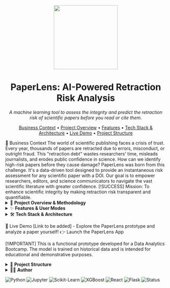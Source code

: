 <div align="center">
<img src="URL_DE_TU_LOGO_AQUI" width="200" height="200" />
<h1>PaperLens: AI-Powered Retraction Risk Analysis</h1>
<p>
<i>A machine learning tool to assess the integrity and predict the retraction risk of scientific papers before you read or cite them.</i>
</p>
</div>
<p align="center">
<a href="#-business-context">Business Context</a> •
<a href="#-project-overview-methodology">Project Overview</a> •
<a href="#-features-user-modes">Features</a> •
<a href="#-tech-stack-architecture">Tech Stack & Architecture</a> •
<a href="#-live-demo">Live Demo</a> •
<a href="#-project-structure">Project Structure</a>
</p>
🔬 Business Context
The world of scientific publishing faces a crisis of trust. Every year, thousands of papers are retracted due to errors, misconduct, or outright fraud. This "retraction debt" wastes researchers' time, misleads journalists, and erodes public confidence in science.
How can we identify high-risk papers before they cause damage?
PaperLens was born from this challenge. It's a data-driven tool designed to provide an instantaneous risk assessment for any scientific paper with a DOI. Our goal is to empower researchers, editors, and science communicators to navigate the vast scientific literature with greater confidence.
[!SUCCESS]
Mission: To enhance scientific integrity by making retraction risk transparent and quantifiable.

<details>
<summary>🎯 <strong>Project Overview & Methodology</strong></summary>

This project implements an end-to-end machine learning pipeline to predict the probability of a paper being retracted. The core methodology is built on a case-control study design.

*   **Case Group Construction:** We started with a dataset of ~55,000 confirmed retracted articles from the Retraction Watch Database.
*   **Data Enrichment:** Each paper's metadata was enriched using the OpenAlex API to obtain over 20 structured features related to authorship, publication venue, content, and impact.
*   **Control Group Sampling:** To train a robust model, we created a matched control group. For each retracted paper, we found a "non-retracted twin" using a hierarchical cascade, primarily matching on `source_id` (the unique journal/conference), `year`, and `article_type`. This forces the model to learn subtle integrity signals, not just obvious contextual biases.
*   **Modeling:** We trained and optimized a gradient boosting model (**XGBoost**) on the combined dataset of ~103,000 papers. The final model achieved a **ROC AUC of 0.741**, showing a decent ability to distinguish between high-risk and low-risk publications. The most predictive features were found to be metadata integrity flags like `is_publisher_missing` and `is_abstract_missing`.

</details>

<details>
<summary>✨ <strong>Features & User Modes</strong></summary>

PaperLens provides a tailored experience for different user needs, all powered by the same core risk model.

*   **Instant Risk Score:** Enter a paper's DOI and receive a retraction risk probability score (0-100).
*   **Explainable AI (XAI) Flags:** The app highlights the key metadata factors influencing the prediction (e.g., "Warning: Publisher information is missing.").
*   **User-Centric Modes:**
    *   **Researcher Mode:** "Assess the structural integrity of a paper before you cite or submit." Provides a detailed breakdown and a pre-submission/pre-citation checklist.
    *   **Journalist Mode:** "Fact-check the stability of a new scientific claim." Offers a clear stoplight system (Green/Yellow/Red) and reporting guidance.
    *   **General User Mode:** "Understand any scientific paper, simply." Delivers a simplified risk assessment and aims to provide plain-language summaries of the paper's abstract.
    *   **Journal Editor Mode:** "Get an initial, automated integrity check on new submissions." Presents a triage-focused report with actionable flags for extra scrutiny.

</details>

<details>
<summary>🛠️ <strong>Tech Stack & Architecture</strong></summary>

The project is built with a modern, decoupled architecture to ensure scalability and maintainability.

*   **Data Science & Modeling:** Python, Pandas, Jupyter, Scikit-learn, XGBoost.
*   **Data Sources:** OpenAlex API, Retraction Watch Database.
*   **Backend (Inference API):** A lightweight **Flask** or **FastAPI** server in Python.
    *   Loads the `paperlens_xgb_pipeline.pkl` model.
    *   Exposes a `/predict` endpoint that receives paper metadata, runs it through the pipeline, and returns a JSON response with the risk score.
*   **Frontend (Web Application):** A modern web application built with **React** and **TypeScript**.
    *   Handles user input (DOI).
    *   Fetches metadata from the OpenAlex API.
    *   Sends the metadata to our backend API for analysis.
    *   Receives the risk score and displays it in a dynamic, user-friendly interface.

</details>

🚀 Live Demo
[Link to be added] - Explore the PaperLens prototype and analyze a paper yourself!
👉 Launch the PaperLens App

[!IMPORTANT]
This is a functional prototype developed for a Data Analytics Bootcamp. The model is trained on historical data and is intended for educational and demonstrative purposes.

<details>
<summary>📂 <strong>Project Structure</strong></summary>
The repository is organized to separate concerns, from data science notebooks to the final web application.

```
paperlens/
├── backend/                # Backend API (Flask/FastAPI)
│   ├── app.py              # Main server application
│   └── requirements.txt    # Python dependencies
├── webapp/                 # Frontend Application (React)
│   ├── src/
│   └── package.json        # Node.js dependencies
├── models/
│   └── paperlens_xgb_pipeline.pkl  # The final, trained model pipeline
├── data/
│   ├── raw/
│   └── processed/
├── notebooks/
│   ├── 01_Data_Acquisition_and_Preparation.ipynb
│   └── 02_Analysis_and_Modeling.ipynb
├── src/
│   └── feature_extractor.py
└── README.md
```
</details>

<details>
<summary>👨‍💻 <strong>Author</strong></summary>

[![GitHub](https://img.shields.io/badge/@xavistem-GitHub-181717?logo=github&style=flat-square)](https://github.com/xavistem)
[![LinkedIn](https://img.shields.io/badge/@xavifernandez-LinkedIn-0077B5?logo=linkedin&style=flat-square)](https://www.linkedin.com/in/xavifernandeztorras/)
</details>

![Python](https://img.shields.io/badge/Python-3.9+-blue?logo=python)
![Jupyter](https://img.shields.io/badge/Jupyter-Analysis-orange?logo=jupyter)
![Scikit-Learn](https://img.shields.io/badge/scikit--learn-ML-orange?style=flat-square&logo=scikit-learn)
![XGBoost](https://img.shields.io/badge/XGBoost-Modeling-blue.svg?style=flat-square)
![React](https://img.shields.io/badge/React-WebApp-blue?logo=react)
![Flask](https://img.shields.io/badge/Flask-API-grey?logo=flask)
![Status](https://img.shields.io/badge/Status-In%20Progress-blue)